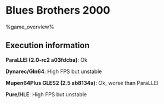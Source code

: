 # Blues Brothers 2000 

%game_overview%

## Execution information

**ParaLLEl (2.0-rc2 a03fdcba)**: Ok

**Dynarec/Gln64**: High FPS but unstable

**Mupen64Plus GLES2 (2.5 ab8134a)**: Ok, worse than ParaLLEl

**Pure/HLE**: High FPS but unstable